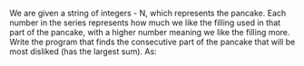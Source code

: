 We are given a string of integers - N, which represents the pancake. Each number in the series represents how much we like the filling used in that part of the pancake, with a higher number meaning we like the filling more. Write the program that finds the consecutive part of the pancake that will be most disliked (has the largest sum). As:


